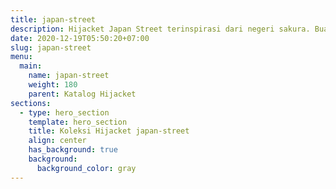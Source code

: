 ```yaml
---
title: japan-street
description: Hijacket Japan Street terinspirasi dari negeri sakura. Buat kamu yang suka Jepang, Hijacket Japan Street dengan sablon 旅行者(Traveler) siap menemani perjalanan & gaya kamu ke negeri sakura.
date: 2020-12-19T05:50:20+07:00
slug: japan-street
menu:
  main:
    name: japan-street
    weight: 180
    parent: Katalog Hijacket
sections:
  - type: hero_section
    template: hero_section
    title: Koleksi Hijacket japan-street
    align: center
    has_background: true
    background:
      background_color: gray
---
```


